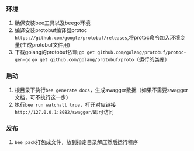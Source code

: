 ### 环境
1. 确保安装bee工具以及beego环境
2. 编译安装protobuf编译器protoc `https://github.com/google/protobuf/releases`,将protoc命令加入环境变量(生成protobuf文件用)
3. 下载golang的protobuf依赖 `go get github.com/golang/protobuf/protoc-gen-go` `go get github.com/golang/protobuf/proto`（运行的类库）

### 启动
1. 根目录下执行`bee generate docs`，生成swagger数据（如果不需要swagger文档，可不执行这一步）
2. 执行`bee run watchall true`，打开对应链接`http://127.0.0.1:8082/swagger/`即可访问

### 发布
1. `bee pack`打包成文件，放到指定目录解压然后运行程序
